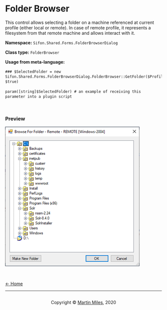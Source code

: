 # Folder Browser

This control allows selecting a folder on a machine referenced at current profile (either local or remote). In case of remote profile, it represents a filesystem from that remote machine and allows interact with it.

**Namespace:** `Sifon.Shared.Forms.FolderBrowserDialog`

**Class type:** `FolderBrowser`

**Usage from meta-language:**

```
### $SelectedFolder = new Sifon.Shared.Forms.FolderBrowserDialog.FolderBrowser::GetFolder($Profile, $true)

param([string]$SelectedFolder) # an example of receiving this parameter into a plugin script
```

<br/>

### Preview

![FolderBrowser](../../img/SharedAPI/FolderBrowser.png "Folder Browser") 


<br/>

[<- Home](/ "Home")	

<hr>

<footer>
<p style="float:left; width: 20%;">
</p>
<p style="float:left; width: 60%; text-align:center;">Copyright &copy; <a href="https://blog.MartinMiles.net">Martin Miles</a>, 2020</p>
<p style="float:left; width: 20%;">
</p>
</footer>